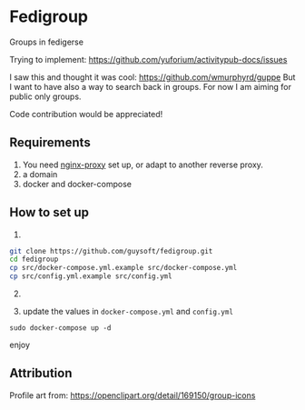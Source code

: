 # Fedigroup

Groups in fedigerse

Trying to implement: https://github.com/yuforium/activitypub-docs/issues

I saw this and thought it was cool: https://github.com/wmurphyrd/guppe
But I want to have also a way to search back in groups. For now I am aiming for public only groups.

Code contribution would be appreciated!

## Requirements
1. You need [nginx-proxy](https://github.com/nginx-proxy/nginx-proxy) set up, or adapt to another reverse proxy.
2. a domain
3. docker and docker-compose

## How to set up
1. 
```bash
git clone https://github.com/guysoft/fedigroup.git
cd fedigroup
cp src/docker-compose.yml.example src/docker-compose.yml
cp src/config.yml.example src/config.yml
```
2. 

3. update the values in ``docker-compose.yml`` and ``config.yml``
```
sudo docker-compose up -d
```

enjoy

## Attribution

Profile art from: https://openclipart.org/detail/169150/group-icons
